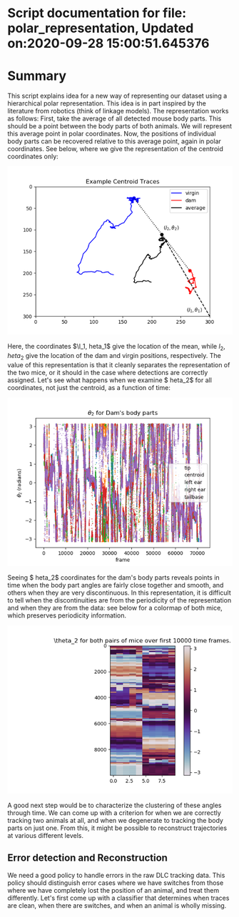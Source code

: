 
Script documentation for file: polar_representation, Updated on:2020-09-28 15:00:51.645376
==========================================================================================

# Summary


This script explains idea for a new way of representing our dataset using a hierarchical polar representation. This idea is in part inspired by the literature from robotics (think of linkage models). The representation works as follows: First, take the average of all detected mouse body parts. This should be a point between the body parts of both animals. We will represent this average point in polar coordinates. Now, the positions of individual body parts can be recovered relative to this average point, again in polar coordinates. See below, where we give the representation of the centroid coordinates only:  
<p align="center">
    <img src="./images/examplecentroidhierarchicalpolar.png" />
</p>

Here, the coordinates $\l_1,	heta_1$ give the location of the mean, while $l_2,	heta_2$ give the location of the dam and virgin positions, respectively. The value of this representation is that it cleanly separates the representation of the two mice, or it should in the case where detections are correctly assigned. Let's see what happens when we examine $	heta_2$ for all coordinates, not just the centroid, as a function of time:  
<p align="center">
    <img src="./images/theta2_representation_dam.png" />
</p>

Seeing $	heta_2$ coordinates for the dam's body parts reveals points in time when the body part angles are fairly close together and smooth, and others when they are very discontinuous. In this representation, it is difficult to tell when the discontinuities are from the periodicity of the representation and when they are from the data: see below for a colormap of both mice, which preserves periodicity information.  
<p align="center">
    <img src="./images/full_theta2.png" />
</p>

A good next step would be to characterize the clustering of these angles through time. We can come up with a criterion for when we are correctly tracking two animals at all, and when we degenerate to tracking the body parts on just one. From this, it might be possible to reconstruct trajectories at various different levels.
## Error detection and Reconstruction


We need a good policy to handle errors in the raw DLC tracking data. This policy should distinguish error cases where we have switches from those where we have completely lost the position of an animal, and treat them differently. Let's first come up with a classifier that determines when traces are clean, when there are switches, and when an animal is wholly missing.